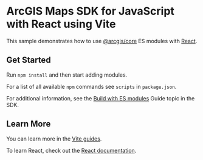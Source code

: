 # ArcGIS Maps SDK for JavaScript with React using Vite

This sample demonstrates how to use [@arcgis/core](https://www.npmjs.com/package/@arcgis/core) ES modules with [React](https://reactjs.org/).

## Get Started

Run `npm install` and then start adding modules.

For a list of all available `npm` commands see `scripts` in `package.json`.

For additional information, see the [Build with ES modules](https://developers.arcgis.com/javascript/latest/es-modules/) Guide topic in the SDK.

## Learn More

You can learn more in the [Vite guides](https://vitejs.dev/guide/).

To learn React, check out the [React documentation](https://reactjs.org/).

